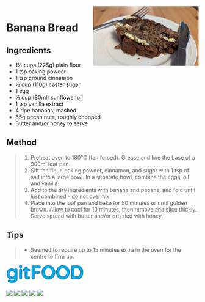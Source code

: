  <img src="bananabread/images/main.jpg" width="55%" align="right" />

# Banana Bread

## Ingredients

- 1½ cups (225g) plain flour
- 1 tsp baking powder
- 1 tsp ground cinnamon
- ½ cup (110g) caster sugar
- 1 egg
- ⅓ cup (80ml) sunflower oil
- 1 tsp vanilla extract
- 4 ripe bananas, mashed
- 65g pecan nuts, roughly chopped
- Butter and/or honey to serve

## Method

> 1. Preheat oven to 180°C (fan forced). Grease and line the base of a 900ml loaf pan.
> 2. Sift the flour, baking powder, cinnamon, and sugar with 1 tsp of salt into a large bowl. In a separate bowl, combine the eggs, oil and vanilla.
> 3. Add to the dry ingredients with banana and pecans, and fold until _just_ combined - do not overmix.
> 4. Place into the loaf pan and bake for 50 minutes or until golden brown. Allow to cool for 10 minutes, then remove and slice thickly. Serve spread with butter and/or drizzled with honey.

## Tips

> - Seemed to require up to 15 minutes extra in the oven for the centre to firm up.

<img src="../images/logo_sm.png" width="40%" />

<img src="https://img.shields.io/badge/baked-blue.svg" /> <img src="https://img.shields.io/badge/dessert-blue.svg" /> <img src="https://img.shields.io/badge/snack-blue.svg" /> <img src="https://img.shields.io/badge/vegan-blue.svg" /> <img src="https://img.shields.io/badge/vegetarian-blue.svg" /> 